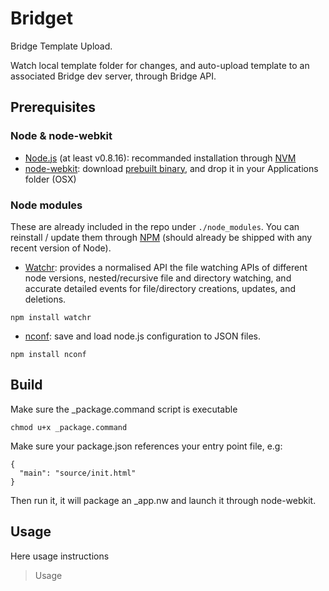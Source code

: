 # Bridget

Bridge Template Upload.

Watch local template folder for changes, and auto-upload template to an associated Bridge dev server, through Bridge API.

## Prerequisites

### Node & node-webkit

- [Node.js](http://nodejs.org/) (at least v0.8.16): recommanded installation through [NVM](https://github.com/creationix/nvm)
- [node-webkit](https://github.com/rogerwang/node-webkit): download [prebuilt binary](https://github.com/rogerwang/node-webkit#downloads), and drop it in your Applications folder (OSX)

### Node modules

These are already included in the repo under `./node_modules`.
You can reinstall / update them through [NPM](https://npmjs.org/) (should already be shipped with any recent version of Node).

- [Watchr](https://github.com/bevry/watchr): provides a normalised API the file watching APIs of different node versions, nested/recursive file and directory watching, and accurate detailed events for file/directory creations, updates, and deletions.

```
npm install watchr
```

- [nconf](https://github.com/flatiron/nconf): save and load node.js configuration to JSON files.

```
npm install nconf
```

## Build

Make sure the _package.command script is executable

```
chmod u+x _package.command
```

Make sure your package.json references your entry point file, e.g:
```
{
  "main": "source/init.html"
}
```

Then run it, it will package an _app.nw and launch it through node-webkit.

## Usage

Here usage instructions

> Usage

